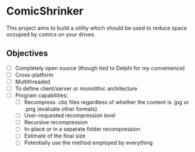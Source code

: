 # ComicShrinker

This project aims to build a utility which should be used to reduce space occupied by comics on your drives.

## Objectives

- [ ] Completely open source (though tied to Delphi for my convenience)
- [ ] Cross-platform
- [ ] Multithreaded
- [ ] To define client/server or monolithic architecture
- [ ] Program capabilities:
  - [ ] Recompress .cbz files regardless of whether the content is .jpg or .png (evaluate other formats)
  - [ ] User-requested recompression level
  - [ ] Recursive recompression
  - [ ] In-place or in a separate folder recompression
  - [ ] Estimate of the final size
  - [ ] Potentially use the method employed by everything